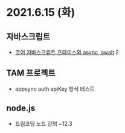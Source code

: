 # 2021.6.15 (화)

## 자바스크립트

- [코어 자바스크립트 프라미스와 async, await](https://ko.javascript.info/async) 2

## TAM 프로젝트

- appsync auth apiKey 방식 테스트

## node.js

- 드림코딩 노드 강의 ~12.3
